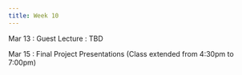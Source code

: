 ```yaml
---
title: Week 10
---
```


Mar 13
: Guest Lecture
  : TBD 
<!-- Guest Lecture by Dr. Svitlana Vyetrenko (AI Research Director at J.P.Morgan and Lecturer at UC Berkeley) -->

Mar 15
: Final Project Presentations (Class extended from 4:30pm to 7:00pm)
